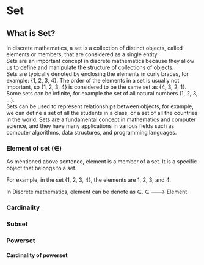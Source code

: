 # Set
## What is Set?
In discrete mathematics, a set is a collection of distinct objects, called elements or members, that are considered as a single entity.<br>
Sets are an important concept in discrete mathematics because they allow us to define and manipulate the structure of collections of objects. <br>
Sets are typically denoted by enclosing the elements in curly braces, for example: {1, 2, 3, 4}. 
The order of the elements in a set is usually not important, so {1, 2, 3, 4} is considered to be the same set as {4, 3, 2, 1}.<br>
Some sets can be infinite, for example the set of all natural numbers (1, 2, 3, ...).<br>
Sets can be used to represent relationships between objects, for example, we can define a set of all the students in a class, or a set of all the countries in the world. Sets are a fundamental concept in mathematics and computer science, and they have many applications in various fields such as computer algorithms, data structures, and programming languages.

### Element of set (∈)
As mentioned above sentence, element is a member of a set. It is a specific object that belongs to a set. 

For example, in the set {1, 2, 3, 4}, the elements are 1, 2, 3, and 4.

In Discrete mathematics, element can be denote as ∈. ∈ ---> Element

### Cardinality

### Subset

### Powerset

#### Cardinality of powerset